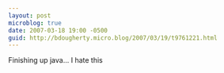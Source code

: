 ```yaml
---
layout: post
microblog: true
date: 2007-03-18 19:00 -0500
guid: http://bdougherty.micro.blog/2007/03/19/t9761221.html
---
```

Finishing up java... I hate this
